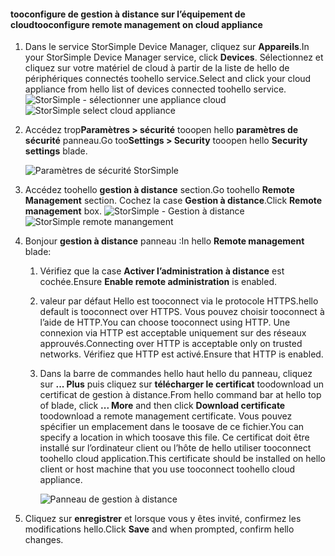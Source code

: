 
#### <a name="tooconfigure-remote-management-on-cloud-appliance"></a><span data-ttu-id="0758c-101">tooconfigure de gestion à distance sur l’équipement de cloud</span><span class="sxs-lookup"><span data-stu-id="0758c-101">tooconfigure remote management on cloud appliance</span></span>

1. <span data-ttu-id="0758c-102">Dans le service StorSimple Device Manager, cliquez sur **Appareils**.</span><span class="sxs-lookup"><span data-stu-id="0758c-102">In your StorSimple Device Manager service, click **Devices**.</span></span> <span data-ttu-id="0758c-103">Sélectionnez et cliquez sur votre matériel de cloud à partir de la liste de hello de périphériques connectés toohello service.</span><span class="sxs-lookup"><span data-stu-id="0758c-103">Select and click your cloud appliance from hello list of devices connected toohello service.</span></span>
    <span data-ttu-id="0758c-104">![StorSimple - sélectionner une appliance cloud](./media/storsimple-8000-configure-remote-management-http-device/sca-remote-manage1.png)</span><span class="sxs-lookup"><span data-stu-id="0758c-104">![StorSimple select cloud appliance](./media/storsimple-8000-configure-remote-management-http-device/sca-remote-manage1.png)</span></span>

2. <span data-ttu-id="0758c-105">Accédez trop**Paramètres > sécurité** tooopen hello **paramètres de sécurité** panneau.</span><span class="sxs-lookup"><span data-stu-id="0758c-105">Go too**Settings > Security** tooopen hello **Security settings** blade.</span></span>

     ![Paramètres de sécurité StorSimple](./media/storsimple-8000-configure-remote-management-http-device/sca-remote-manage2.png)

3. <span data-ttu-id="0758c-107">Accédez toohello **gestion à distance** section.</span><span class="sxs-lookup"><span data-stu-id="0758c-107">Go toohello **Remote Management** section.</span></span> <span data-ttu-id="0758c-108">Cochez la case **Gestion à distance**.</span><span class="sxs-lookup"><span data-stu-id="0758c-108">Click **Remote management** box.</span></span>
     <span data-ttu-id="0758c-109">![StorSimple - Gestion à distance](./media/storsimple-8000-configure-remote-management-http-device/sca-remote-manage3.png)</span><span class="sxs-lookup"><span data-stu-id="0758c-109">![StorSimple remote manangement](./media/storsimple-8000-configure-remote-management-http-device/sca-remote-manage3.png)</span></span>

4. <span data-ttu-id="0758c-110">Bonjour **gestion à distance** panneau :</span><span class="sxs-lookup"><span data-stu-id="0758c-110">In hello **Remote management** blade:</span></span>

    1. <span data-ttu-id="0758c-111">Vérifiez que la case **Activer l’administration à distance** est cochée.</span><span class="sxs-lookup"><span data-stu-id="0758c-111">Ensure **Enable remote administration** is enabled.</span></span>
    2. <span data-ttu-id="0758c-112">valeur par défaut Hello est tooconnect via le protocole HTTPS.</span><span class="sxs-lookup"><span data-stu-id="0758c-112">hello default is tooconnect over HTTPS.</span></span> <span data-ttu-id="0758c-113">Vous pouvez choisir tooconnect à l’aide de HTTP.</span><span class="sxs-lookup"><span data-stu-id="0758c-113">You can choose tooconnect using HTTP.</span></span> <span data-ttu-id="0758c-114">Une connexion via HTTP est acceptable uniquement sur des réseaux approuvés.</span><span class="sxs-lookup"><span data-stu-id="0758c-114">Connecting over HTTP is acceptable only on trusted networks.</span></span> <span data-ttu-id="0758c-115">Vérifiez que HTTP est activé.</span><span class="sxs-lookup"><span data-stu-id="0758c-115">Ensure that HTTP is enabled.</span></span>
    3. <span data-ttu-id="0758c-116">Dans la barre de commandes hello haut hello du panneau, cliquez sur **... Plus** puis cliquez sur **télécharger le certificat** toodownload un certificat de gestion à distance.</span><span class="sxs-lookup"><span data-stu-id="0758c-116">From hello command bar at hello top of blade, click **... More** and then click **Download certificate** toodownload a remote management certificate.</span></span> <span data-ttu-id="0758c-117">Vous pouvez spécifier un emplacement dans le toosave de ce fichier.</span><span class="sxs-lookup"><span data-stu-id="0758c-117">You can specify a location in which toosave this file.</span></span> <span data-ttu-id="0758c-118">Ce certificat doit être installé sur l’ordinateur client ou l’hôte de hello utiliser tooconnect toohello cloud application.</span><span class="sxs-lookup"><span data-stu-id="0758c-118">This certificate should be installed on hello client or host machine that you use tooconnect toohello cloud appliance.</span></span>

        ![Panneau de gestion à distance](./media/storsimple-8000-configure-remote-management-http-device/sca-remote-manage4.png)
5. <span data-ttu-id="0758c-120">Cliquez sur **enregistrer** et lorsque vous y êtes invité, confirmez les modifications hello.</span><span class="sxs-lookup"><span data-stu-id="0758c-120">Click **Save** and when prompted, confirm hello changes.</span></span>
